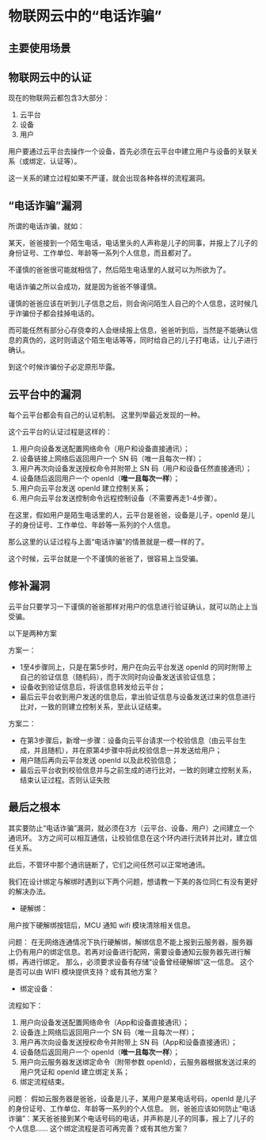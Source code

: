 
# 物联网云中的“电话诈骗”

## 主要使用场景


## 物联网云中的认证

现在的物联网云都包含3大部分：

1. 云平台
2. 设备
3. 用户

用户要通过云平台去操作一个设备，首先必须在云平台中建立用户与设备的关联关系（或绑定、认证等）。

这一关系的建立过程如果不严谨，就会出现各种各样的流程漏洞。


## “电话诈骗”漏洞

所谓的电话诈骗，就如：

某天，爸爸接到一个陌生电话，电话里头的人声称是儿子的同事，并报上了儿子的身份证号、工作单位、年龄等一系列个人信息，而且都对了。

不谨慎的爸爸很可能就相信了，然后陌生电话里的人就可以为所欲为了。

电话诈骗之所以会成功，就是因为爸爸不够谨慎。

谨慎的爸爸应该在听到儿子信息之后，则会询问陌生人自己的个人信息，这时候几乎诈骗份子都会挂掉电话的。

而可能任然有部分心存侥幸的人会继续报上信息，爸爸听到后，当然是不能确认信息的真伪的，这时则请这个陌生电话等等，同时给自己的儿子打电话，让儿子进行确认。

到这个时候诈骗份子必定原形毕露。


## 云平台中的漏洞

每个云平台都会有自己的认证机制。
这里列举最近发现的一种。

这个云平台的认证过程是这样的：

1. 用户向设备发送配置网络命令（用户和设备直接通讯）；
2. 设备链接上网络后返回用户一个 SN 码（唯一且每次一样）；
3. 用户再次向设备发送授权命令并附带上 SN 码（用户和设备任然直接通讯）；
4. 设备随后返回用户一个 openId（**唯一且每次一样**）；
5. 用户向云平台发送 openId 建立控制关系；
6. 用户向云平台发送控制命令远程控制设备（不需要再走1-4步骤）。

在这里，假如用户是陌生电话里的人，云平台是爸爸，设备是儿子，openId 是儿子的身份证号、工作单位、年龄等一系列的个人信息。

那么这里的认证过程与上面“电话诈骗”的情景就是一模一样的了。

这个时候，云平台就是一个不谨慎的爸爸了，很容易上当受骗。


## 修补漏洞

云平台只要学习一下谨慎的爸爸那样对用户的信息进行验证确认，就可以防止上当受骗。

以下是两种方案

方案一：

* 1至4步骤同上，只是在第5步时，用户在向云平台发送 openId 的同时附带上自己的验证信息（随机码），而于次同时向设备发送该验证信息；
* 设备收到验证信息后，将该信息转发给云平台；
* 最后云平台收到用户发送的信息后，拿出验证信息与设备发送过来的信息进行比对，一致的则建立控制关系，至此认证结束。

方案二：

* 在第3步骤后，新增一步骤：设备向云平台请求一个校验信息（由云平台生成，并且随机），并在原第4步骤中将此校验信息一并发送给用户；
* 用户随后再向云平台发送 openId 以及此校验信息；
* 最后云平台收到校验信息并与之前生成的进行比对，一致的则建立控制关系，结束认证过程。否则认证失败


## 最后之根本

其实要防止“电话诈骗”漏洞，就必须在3方（云平台、设备、用户）之间建立一个通讯环。
3方之间可以相互通信，让校验信息在这个环内进行流转并比对，建立信任关系。

此后，不管环中那个通讯链断了，它们之间任然可以正常地通讯。



我们在设计绑定与解绑时遇到以下两个问题，想请教一下美的各位同仁有没有更好的解决办法。


* 硬解绑：

用户按下硬解绑按钮后，MCU 通知 wifi 模块清除相关信息。

问题：
在无网络连通情况下执行硬解绑，解绑信息不能上报到云服务器，服务器上仍有用户的绑定信息。若再对设备进行配网，需要设备通知云服务器先进行解绑，再进行绑定。
那么，必须要求设备有存储“设备曾经硬解绑”这一信息。
这个是否可以由 WIFI 模块提供支持？或有其他方案？


* 绑定设备：

流程如下：

1. 用户向设备发送配置网络命令（App和设备直接通讯）；
2. 设备连上网络后返回用户一个 SN 码（唯一且每次一样）；
3. 用户再次向设备发送授权命令并附带上 SN 码（App和设备直接通讯）；
4. 设备随后返回用户一个 openId（**唯一且每次一样**）；
5. 用户向云服务器发送绑定命令（附带参数 openId），云服务器根据发送过来的用户凭证和 openId 建立绑定关系；
6. 绑定流程结束。

问题：
假如云服务器是爸爸，设备是儿子，某用户是某电话号码，openId 是儿子的身份证号、工作单位、年龄等一系列的个人信息。
则，爸爸应该如何防止“电话诈骗”：某天爸爸接到某个电话号码的电话，并声称是儿子的同事，报上了儿子的个人信息......
这个绑定流程是否可再完善？或有其他方案？



